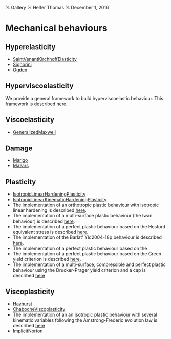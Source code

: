 % Gallery
% Helfer Thomas
% December 1, 2016

# Mechanical behaviours

## Hyperelasticity

- [SaintVenantKirchhoffElasticity](./gallery/hyperelasticity/SaintVenantKirchhoffElasticity.mfront)
- [Signorini](signorini.html)
- [Ogden](ogden.html)

## Hyperviscoelasticity

We provide a general framework to build hyperviscoelastic
behaviour. This framework is described
[here](hyperviscoelasticity.html).

## Viscoelasticity

- [GeneralizedMaxwell](./gallery/viscoelasticity/GeneralizedMaxwell.mfront)

## Damage

- [Marigo](gallery/damage/Marigo.mfront)
- [Mazars](gallery/damage/Mazars.mfront)

## Plasticity

- [IsotropicLinearHardeningPlasticity](gallery/plasticity/IsotropicLinearHardeningPlasticity.mfront)
- [IsotropicLinearKinematicHardeningPlasticity](gallery/plasticity/IsotropicLinearKinematicHardeningPlasticity.mfront)
- The implementation of an orthotropic plastic behaviour with
  isotropic linear hardening is described
  [here](orthotropiclinearhardeningplasticity.html).
- The implementation of a multi-surface plastic behaviour (the Iwan
  behaviour) is described [here](iwan.html).
- The implementation of a perfect plastic behaviour based on the
  Hosford equivalent stress is described [here](hosford.html).
- The implementation of the Barlat' Yld2004-18p behaviour is described
  [here](barlat-yld2004.html).
- The implementation of a perfect plastic behaviour based on the
- The implementation of a perfect plastic behaviour based on the
  Green yield criterion is described [here](greenplasticity.html).
- The implementation of a multi-surface, compressible and perfect
  plastic behaviour using the Drucker-Prager yield criterion and a cap
  is described [here](drucker-prager-cap.html)

## Viscoplasticity

- [Hayhurst](gallery/viscoplasticity/Hayhurst.mfront)
- [ChabocheViscoplasticity](gallery/viscoplasticity/ChabocheViscoplasticity.mfront)
- The implementation of an an isotropic plastic behaviour with several
  kinematic variables following the Amstrong-Frederic evolution law is
  described
  [here](isotropicplasticityamstrongfrederickinematichardening.html)
- [ImplicitNorton](gallery/viscoplasticity/ImplicitNorton.mfront)

<!-- Local IspellDict: english -->
